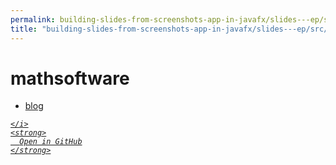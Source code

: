 ```yaml
---
permalink: building-slides-from-screenshots-app-in-javafx/slides---ep/src/test/java/engineer/mathsoftware
title: "building-slides-from-screenshots-app-in-javafx/slides---ep/src/test/java/engineer/mathsoftware"
---
```


# mathsoftware
<ul>
  <li>
    <a href="blog">
      blog
    </a>
  </li>
</ul>
<div class="social open-gh-btn my-4">
  <a class="btn btn-github" href="https://github.com/tobiasbriones/blog/tree/main/swe/dev/java/javafx/drawing/productivity/building-slides-from-screenshots-app-in-javafx/slides---ep/src/test/java/engineer/mathsoftware" target="_blank">
    <i class="fab fa-github">
      
    </i>
    <strong>
      Open in GitHub
    </strong>
  </a>
</div>